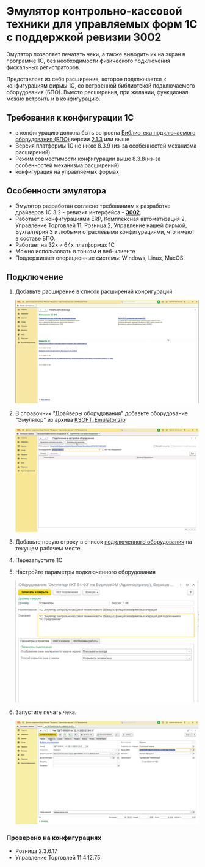 # Эмулятор контрольно-кассовой техники для управляемых форм 1С с поддержкой ревизии 3002 #

Эмулятор позволяет печатать чеки, а также выводить их на экран в программе 1С, без необходимости физического подключения фискальных регистраторов.

Представляет из себя расширение, которое подключается к конфигурациям фирмы 1С, со встроенной библиотекой подключаемого оборудования (БПО). Вместо расширения, при желании, функционал можно встроить и в конфигурацию.

## Требования к конфигурации 1С ##

- в конфигурацию должна быть встроена [Библиотека подключаемого оборудования (БПО)](https://1c.ru/news/info.jsp?id=22373) версии [2.1.3](https://releases.1c.ru/version_files?nick=CEL21&ver=2.1.3.2) или выше
- Версия платформы 1С не ниже 8.3.9 (из-за особенностей механизма расширений)
- Режим совместимости конфигурации выше 8.3.8(из-за особенностей механизма расширений)
- конфигурация на управляемых формах

## Особенности эмулятора ##

- Эмулятор разработан согласно требованиям к разработке драйверов 1С 3.2 - ревизия интерфейса - [**3002**](https://its.1c.ru/db/metod8dev#content:5974:hdoc).
- Работает с конфигурациями ERP, Комплексная автоматизация 2, Управление Торговлей 11, Розница 2, Управление нашей фирмой, Бухгалтерия 3 и любыми отраслевыми конфигурациями, что имеют в составе БПО.
- Работает на 32х и 64х платформах 1С
- Можно использовать в тонком и веб-клиенте
- Поддерживает операционные системы: Windows, Linux, MacOS.

## Подключение ##

1. Добавьте расширение в список расширений конфигураций

    ![Добавление расширения](media/patch_connect.gif)

2. В справочник "Драйверы оборудования" добавьте оборудование "Эмулятор" из архива [KSOFT_Emulator.zip](KSOFT_Emulator.zip)

    ![Добавление оборудования](media/add_equipment.gif)

3. Добавьте новую строку в список [подключенного оборудования](https://its.1c.ru/db/kkt#content:84:hdoc) на текущем рабочем месте.
4. Перезапустите 1С
5. Настройте параметры подключенного оборудования

    ![Настройка эмулятора](media/emulator_settings.png)

6. Запустите печать чека.

   ![Печать чека](media/print_check.gif)

### Проверено на конфигурациях ###

- Розница 2.3.6.17
- Управление Торговлей 11.4.12.75
